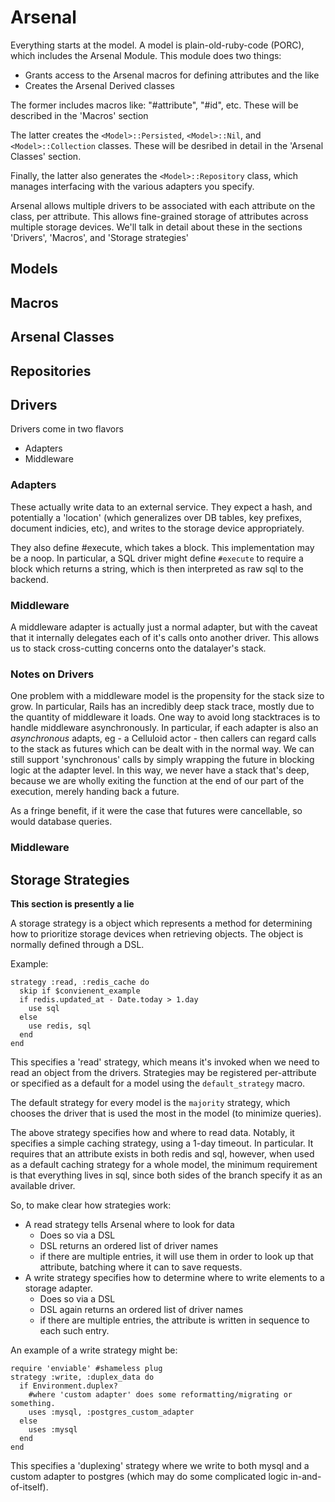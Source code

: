 # Arsenal

Everything starts at the model. A model is plain-old-ruby-code (PORC), which
includes the Arsenal Module. This module does two things:

- Grants access to the Arsenal macros for defining attributes and the like
- Creates the Arsenal Derived classes

The former includes macros like: "#attribute", "#id", etc. These will be
described in the 'Macros' section

The latter creates the `<Model>::Persisted`, `<Model>::Nil`, and
`<Model>::Collection` classes. These will be desribed in detail in the
'Arsenal Classes' section.

Finally, the latter also generates the `<Model>::Repository` class, which
manages interfacing with the various adapters you specify.

Arsenal allows multiple drivers to be associated with each attribute on the
class, per attribute. This allows fine-grained storage of attributes across
multiple storage devices. We'll talk in detail about these in the sections
'Drivers', 'Macros', and 'Storage strategies'

## Models

## Macros

## Arsenal Classes

## Repositories

## Drivers

Drivers come in two flavors

- Adapters
- Middleware

### Adapters

These actually write data to an external service. They expect a hash, and
potentially a 'location' (which generalizes over DB tables, key prefixes,
document indicies, etc), and writes to the storage device appropriately.

They also define #execute, which takes a block. This implementation may be a
noop. In particular, a SQL driver might define `#execute` to require a block
which returns a string, which is then interpreted as raw sql to the backend.

### Middleware

A middleware adapter is actually just a normal adapter, but with the caveat that
it internally delegates each of it's calls onto another driver. This allows us
to stack cross-cutting concerns onto the datalayer's stack.

### Notes on Drivers

One problem with a middleware model is the propensity for the stack size to
grow. In particular, Rails has an incredibly deep stack trace, mostly due to the
quantity of middleware it loads. One way to avoid long stacktraces is to handle
middleware asynchronously. In particular, if each adapter is also an
_asynchronous_ adapts, eg - a Celluloid actor - then callers can regard calls to
the stack as futures which can be dealt with in the normal way. We can still
support 'synchronous' calls by simply wrapping the future in blocking logic at
the adapter level. In this way, we never have a stack that's deep, because we
are wholly exiting the function at the end of our part of the execution, merely
handing back a future.

As a fringe benefit, if it were the case that futures were cancellable, so would
database queries.

### Middleware

## Storage Strategies

**This section is presently a lie**

A storage strategy is a object which represents a method for determining how to
prioritize storage devices when retrieving objects. The object is normally
defined through a DSL. 

Example:

    strategy :read, :redis_cache do
      skip if $convienent_example
      if redis.updated_at - Date.today > 1.day 
        use sql
      else
        use redis, sql
      end
    end

This specifies a 'read' strategy, which means it's invoked when we need to read
an object from the drivers. Strategies may be registered per-attribute or
specified as a default for a model using the `default_strategy` macro. 

The default strategy for every model is the `majority` strategy, which chooses
the driver that is used the most in the model (to minimize queries).

The above strategy specifies how and where to read data. Notably, it specifies
a simple caching strategy, using a 1-day timeout. In particular. It requires
that an attribute exists in both redis and sql, however, when used as a default
caching strategy for a whole model, the minimum requirement is that everything
lives in sql, since both sides of the branch specify it as an available driver.

So, to make clear how strategies work:

- A read strategy tells Arsenal where to look for data
  - Does so via a DSL
  - DSL returns an ordered list of driver names
  - if there are multiple entries, it will use them in order to look up that
    attribute, batching where it can to save requests.
- A write strategy specifies how to determine where to write elements to a
  storage adapter.
  - Does so via a DSL
  - DSL again returns an ordered list of driver names
  - if there are multiple entries, the attribute is written in sequence to each
    such entry.

An example of a write strategy might be:

    require 'enviable' #shameless plug
    strategy :write, :duplex_data do
      if Environment.duplex?
        #where 'custom adapter' does some reformatting/migrating or something.
        uses :mysql, :postgres_custom_adapter
      else 
        uses :mysql
      end
    end

This specifies a 'duplexing' strategy where we write to both mysql and a custom
adapter to postgres (which may do some complicated logic in-and-of-itself).


